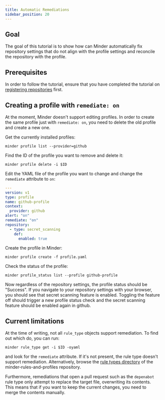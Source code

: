 ```yaml
---
title: Automatic Remediations
sidebar_position: 20
---
```


## Goal

The goal of this tutorial is to show how can Minder automatically fix
repository settings that do not align with the profile settings and reconcile
the repository with the profile.

## Prerequisites

In order to follow the tutorial, ensure that you have completed the tutorial on
[registering repositories](register_repo_create_profile.md) first.

## Creating a profile with `remediate: on`

At the moment, Minder doesn't support editing profiles. In order to create the
same profile just with `remediate: on`, you need to delete the old profile and create
a new one.

Get the currently installed profiles:
```shell
minder profile list --provider=github
```

Find the ID of the profile you want to remove and delete it:
```shell
minder profile delete -i $ID
```

Edit the YAML file of the profile you want to change and change the `remediate` attribute
to `on`:
```yaml
---
version: v1
type: profile
name: github-profile
context:
  provider: github
alert: "on"
remediate: "on"
repository:
  - type: secret_scanning
    def:
      enabled: true
```

Create the profile in Minder:
```
minder profile create -f profile.yaml
```

Check the status of the profile:
```
minder profile_status list --profile github-profile
```

Now regardless of the repository settings, the profile status should be "Success".
If you navigate to your repository settings with your browser, you should see that secret scanning
feature is enabled. Toggling the feature off should trigger a new profile status check and the
secret scanning feature should be enabled again in github.

## Current limitations
At the time of writing, not all `rule_type` objects support remediation. To find out which
do, you can run:
```shell
minder rule_type get -i $ID -oyaml
```
and look for the `remediate` attribute. If it's not present, the rule type doesn't support
remediation. Alternatively, browse the [rule types directory](https://github.com/stacklok/minder-rules-and-profiles/tree/main/rule-types/github)
of the minder-rules-and-profiles repository.

Furthermore, remediations that open a pull request such as the `depenabot` rule type only attempt
to replace the target file, overwriting its contents. This means that if you want to keep the current
changes, you need to merge the contents manually.
